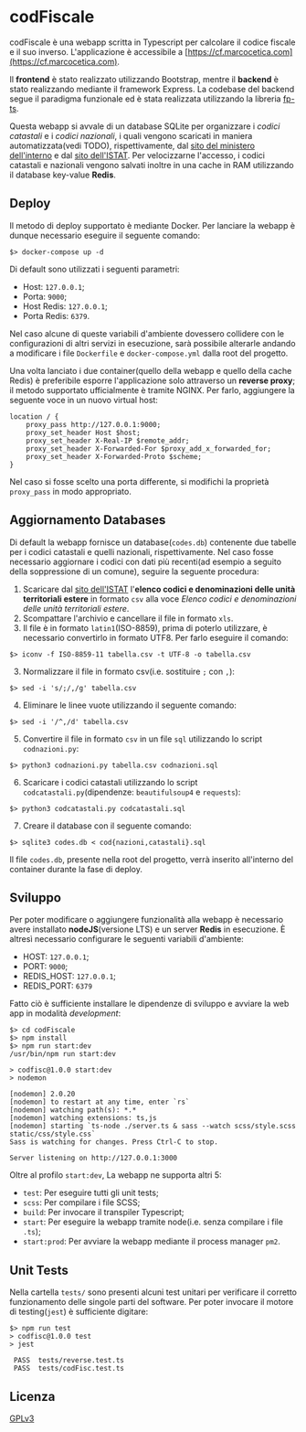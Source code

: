 # codFiscale

codFiscale è una webapp scritta in Typescript per calcolare il 
codice fiscale e il suo inverso. 
L'applicazione è accessibile a [https://cf.marcocetica.com](https://cf.marcocetica.com).

Il **frontend** è stato realizzato utilizzando Bootstrap, mentre il **backend** è stato
realizzando mediante il framework Express. La codebase del backend segue il paradigma
funzionale ed è stata realizzata utilizzando la libreria [fp-ts](https://gcanti.github.io/fp-ts/).

Questa webapp si avvale di un database SQLite per organizzare i _codici catastali_ e i
_codici nazionali_, i quali vengono scaricati in maniera automatizzata(vedi TODO), 
rispettivamente, dal [sito del ministero dell'interno](https://dait.interno.gov.it/territorio-e-autonomie-locali/sut/elenco_codici_comuni.php")
e dal [sito dell'ISTAT](https://www.istat.it/it/archivio/6747). Per velocizzarne l'accesso,
i codici catastali e nazionali vengono salvati inoltre in una cache in RAM utilizzando 
il database key-value **Redis**.

## Deploy
Il metodo di deploy supportato è mediante Docker. Per lanciare la webapp è dunque necessario 
eseguire il seguente comando:
```shell
$> docker-compose up -d
```

Di default sono utilizzati i seguenti parametri:
- Host: `127.0.0.1`;  
- Porta: `9000`;  
- Host Redis: `127.0.0.1`;  
- Porta Redis: `6379`.

Nel caso alcune di queste variabili d'ambiente dovessero collidere con
le configurazioni di altri servizi in esecuzione, sarà possibile alterarle andando a modificare i file
`Dockerfile` e `docker-compose.yml` dalla root del progetto.

Una volta lanciato i due container(quello della webapp e quello della cache Redis) è
preferibile esporre l'applicazione solo attraverso un **reverse proxy**; il metodo supportato
ufficialmente è tramite NGINX. Per farlo, aggiungere la seguente voce in un nuovo 
virtual host:
```nginx
location / {
    proxy_pass http://127.0.0.1:9000;
    proxy_set_header Host $host;
    proxy_set_header X-Real-IP $remote_addr;
    proxy_set_header X-Forwarded-For $proxy_add_x_forwarded_for;
    proxy_set_header X-Forwarded-Proto $scheme;
}
```

Nel caso si fosse scelto una porta differente, si modifichi la proprietà `proxy_pass`
in modo appropriato.

## Aggiornamento Databases
Di default la webapp fornisce un database(`codes.db`) contenente due tabelle per 
i codici catastali e quelli nazionali, rispettivamente. Nel caso fosse necessario
aggiornare i codici con dati più recenti(ad esempio a seguito della soppressione di 
un comune), seguire la seguente procedura:

1. Scaricare dal [sito dell'ISTAT](https://www.istat.it/it/archivio/6747)
l'**elenco codici e denominazioni delle unità territoriali estere** in formato `csv` 
alla voce _Elenco codici e denominazioni delle unità territoriali estere_. 
2. Scompattare l'archivio e cancellare il file in formato `xls`.
2. Il file è in formato `latin1`(ISO-8859), prima di poterlo utilizzare, è necessario convertirlo
in formato UTF8. Per farlo eseguire il comando:
```shell
$> iconv -f ISO-8859-11 tabella.csv -t UTF-8 -o tabella.csv
```
3. Normalizzare il file in formato csv(i.e. sostituire `;` con `,`):
```shell
$> sed -i 's/;/,/g' tabella.csv
```
4. Eliminare le linee vuote utilizzando il seguente comando:
```shell
$> sed -i '/^,/d' tabella.csv
```
5. Convertire il file in formato `csv` in un file `sql` utilizzando lo 
script `codnazioni.py`:
```shell
$> python3 codnazioni.py tabella.csv codnazioni.sql
```
6. Scaricare i codici catastali utilizzando lo script `codcatastali.py`(dipendenze: `beautifulsoup4` e `requests`):
```shell
$> python3 codcatastali.py codcatastali.sql
```
7. Creare il database con il seguente comando:
```shell
$> sqlite3 codes.db < cod{nazioni,catastali}.sql
```
Il file `codes.db`, presente nella root del progetto, verrà inserito all'interno del container durante
la fase di deploy.


## Sviluppo
Per poter modificare o aggiungere funzionalità alla webapp è necessario avere installato
**nodeJS**(versione LTS) e un server **Redis** in esecuzione. È altresì necessario 
configurare le seguenti variabili d'ambiente:
- HOST: `127.0.0.1`;
- PORT: `9000`;
- REDIS_HOST: `127.0.0.1`;
- REDIS_PORT: `6379`

Fatto ciò è sufficiente installare le dipendenze di sviluppo e avviare la web app
in modalità _development_:
```shell
$> cd codFiscale
$> npm install
$> npm run start:dev
/usr/bin/npm run start:dev

> codfisc@1.0.0 start:dev
> nodemon

[nodemon] 2.0.20
[nodemon] to restart at any time, enter `rs`
[nodemon] watching path(s): *.*
[nodemon] watching extensions: ts,js
[nodemon] starting `ts-node ./server.ts & sass --watch scss/style.scss static/css/style.css`
Sass is watching for changes. Press Ctrl-C to stop.

Server listening on http://127.0.0.1:3000
```

Oltre al profilo `start:dev`, La webapp ne supporta altri 5:
- `test`: Per eseguire tutti gli unit tests;
- `scss`: Per compilare i file SCSS;  
- `build`: Per invocare il transpiler Typescript;  
- `start`: Per eseguire la webapp tramite node(i.e. senza compilare i file `.ts`);  
- `start:prod`: Per avviare la webapp mediante il process manager `pm2`.

## Unit Tests
Nella cartella `tests/` sono presenti alcuni test unitari per verificare il corretto funzionamento
delle singole parti del software. Per poter invocare il motore di testing(`jest`) è 
sufficiente digitare:
```shell
$> npm run test
> codfisc@1.0.0 test
> jest

 PASS  tests/reverse.test.ts
 PASS  tests/codFisc.test.ts
```

## Licenza
[GPLv3](https://choosealicense.com/licenses/gpl-3.0/)